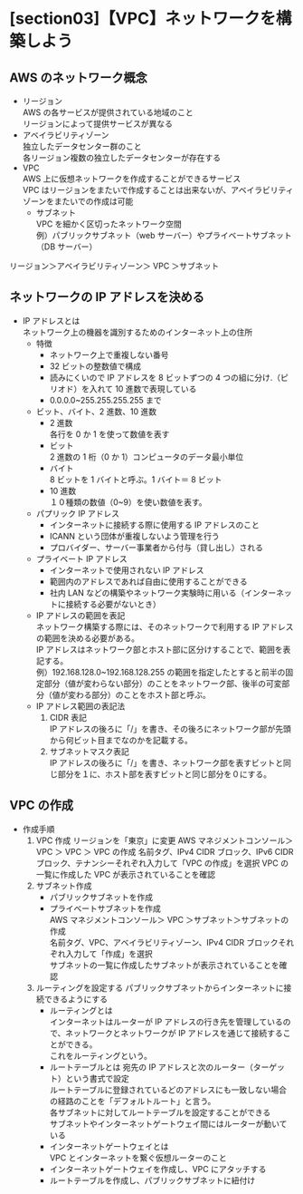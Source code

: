 # [section03]【VPC】ネットワークを構築しよう

## AWS のネットワーク概念

- リージョン  
  AWS の各サービスが提供されている地域のこと  
  リージョンによって提供サービスが異なる
- アベイラビリティゾーン  
  独立したデータセンター群のこと  
  各リージョン複数の独立したデータセンターが存在する
- VPC  
  AWS 上に仮想ネットワークを作成することができるサービス  
  VPC はリージョンをまたいで作成することは出来ないが、アベイラビリティゾーンをまたいでの作成は可能
  - サブネット  
    VPC を細かく区切ったネットワーク空間  
    例）パブリックサブネット（web サーバー）やプライベートサブネット（DB サーバー）

リージョン＞アベイラビリティゾーン＞ VPC ＞サブネット

## ネットワークの IP アドレスを決める

- IP アドレスとは  
   ネットワーク上の機器を識別するためのインターネット上の住所
  - 特徴
    - ネットワーク上で重複しない番号
    - 32 ビットの整数値で構成
    - 読みにくいので IP アドレスを 8 ビットずつの 4 つの組に分け.（ピリオド）を入れて 10 進数で表現している
    - 0.0.0.0~255.255.255.255 まで
  - ビット、バイト、2 進数、10 進数
    - 2 進数  
       各行を 0 か 1 を使って数値を表す
    - ビット  
       2 進数の 1 桁（0 か 1）コンピュータのデータ最小単位
    - バイト  
       8 ビットを 1 バイトと呼ぶ。1 バイト＝ 8 ビット
    - 10 進数  
       １０種類の数値（0~9）を使い数値を表す。
  - パプリック IP アドレス
    - インターネットに接続する際に使用する IP アドレスのこと
    - ICANN という団体が重複しないよう管理を行う
    - プロバイダー、サーバー事業者から付与（貸し出し）される
  - プライベート IP アドレス
    - インターネットで使用されない IP アドレス
    - 範囲内のアドレスであれば自由に使用することができる
    - 社内 LAN などの構築やネットワーク実験時に用いる（インターネットに接続する必要がないとき）
  - IP アドレスの範囲を表記  
     ネットワーク構築する際には、そのネットワークで利用する IP アドレスの範囲を決める必要がある。  
     IP アドレスはネットワーク部とホスト部に区分けすることで、範囲を表記する。  
     例）192.168.128.0~192.168.128.255 の範囲を指定したとすると前半の固定部分（値が変わらない部分）のことをネットワーク部、後半の可変部分（値が変わる部分）のことをホスト部と呼ぶ。
  - IP アドレス範囲の表記法
    1. CIDR 表記  
       IP アドレスの後ろに「/」を書き、その後ろにネットワーク部が先頭から何ビット目までなのかを記載する。
    2. サブネットマスク表記  
       IP アドレスの後ろに「/」を書き、ネットワーク部を表すビットと同じ部分を１に、ホスト部を表すビットと同じ部分を０にする。

## VPC の作成

- 作成手順
  1. VPC 作成
     リージョンを「東京」に変更
     AWS マネジメントコンソール＞ VPC ＞ VPC ＞ VPC の作成
     名前タグ、IPv4 CIDR ブロック、IPv6 CIDR ブロック、テナンシーそれぞれ入力して「VPC の作成」を選択
     VPC の一覧に作成した VPC が表示されていることを確認
  2. サブネット作成
     - パブリックサブネットを作成
     - プライベートサブネットを作成  
       AWS マネジメントコンソール＞ VPC ＞サブネット＞サブネットの作成  
       名前タグ、VPC、アベイラビリティゾーン、IPv4 CIDR ブロックそれぞれ入力して「作成」を選択  
       サブネットの一覧に作成したサブネットが表示されていることを確認
  3. ルーティングを設定する
     パブリックサブネットからインターネットに接続できるようにする
     - ルーティングとは  
       インターネットはルーターが IP アドレスの行き先を管理しているので、ネットワークとネットワークが IP アドレスを通じて接続することができる。  
       これをルーティングという。
     - ルートテーブルとは
       宛先の IP アドレスと次のルーター（ターゲット）という書式で設定  
       ルートテーブルに登録されているどのアドレスにも一致しない場合の経路のことを「デフォルトルート」と言う。  
       各サブネットに対してルートテーブルを設定することができる  
       サブネットやインターネットゲートウェイ間にはルーターが動いている
     - インターネットゲートウェイとは  
        VPC とインターネットを繋ぐ仮想ルーターのこと
     - インターネットゲートウェイを作成し、VPC にアタッチする
     - ルートテーブルを作成し、パブリックサブネットに紐付け
